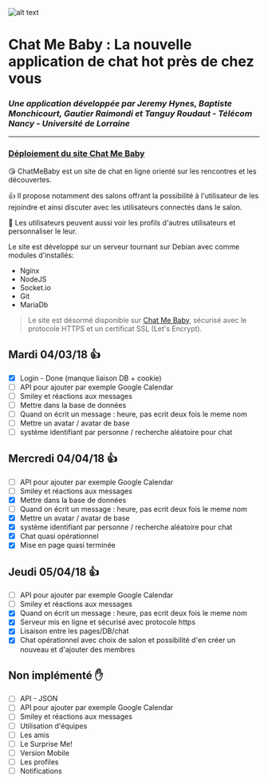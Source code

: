 ![alt text](https://github.com/TELECOMNancy/pweb-2018-chatmebaby/blob/master/Logo/LogoWithName.png?raw=true)
# Chat Me Baby : La nouvelle application de chat hot près de chez vous
### <em>Une application développée par Jeremy Hynes, Baptiste Monchicourt, Gautier Raimondi et Tanguy Roudaut - Télécom Nancy - Université de Lorraine</em>

---

### <u>Déploiement du site Chat Me Baby</u>
:kissing_heart: ChatMeBaby est un site de chat en ligne orienté sur les rencontres et les découvertes.

:+1: Il propose notamment des salons offrant la possibilité à l'utilisateur de les rejoindre et ainsi discuter avec les utilisateurs connectés
dans le salon.

:information_desk_person: Les utilisateurs peuvent aussi voir les profils d'autres utilisateurs et personnaliser le leur.

Le site est développé sur un serveur tournant sur Debian avec comme modules d'installés:
- Nginx
- NodeJS
- Socket.io
- Git
- MariaDb


> Le site est désormé disponible sur [Chat Me Baby](http://chatmebaby.telecomnancy.univ-lorraine.fr), sécurisé avec le protocole HTTPS et un certificat SSL (Let's Encrypt).

## Mardi 04/03/18 :+1:
- [X] Login - Done (manque liaison DB + cookie)
- [ ] API pour ajouter par exemple Google Calendar
- [ ] Smiley et réactions aux messages
- [ ] Mettre dans la base de données
- [ ] Quand on écrit un message : heure, pas ecrit deux fois le meme nom
- [ ] Mettre un avatar / avatar de base
- [ ] système identifiant par personne / recherche aléatoire pour chat

## Mercredi 04/04/18 :+1:
- [ ] API pour ajouter par exemple Google Calendar
- [ ] Smiley et réactions aux messages
- [X] Mettre dans la base de données
- [ ] Quand on écrit un message : heure, pas ecrit deux fois le meme nom
- [X] Mettre un avatar / avatar de base
- [X] système identifiant par personne / recherche aléatoire pour chat
- [X] Chat quasi opérationnel
- [X] Mise en page quasi terminée

## Jeudi 05/04/18 :+1:
- [ ] API pour ajouter par exemple Google Calendar
- [ ] Smiley et réactions aux messages
- [X] Quand on écrit un message : heure, pas ecrit deux fois le meme nom
- [X] Serveur mis en ligne et sécurisé avec protocole https
- [X] Lisaison entre les pages/DB/chat
- [X] Chat opérationnel avec choix de salon et possibilité d'en créer un nouveau et d'ajouter des membres

## Non implémenté :raised_hand:
- [ ] API - JSON
- [ ] API pour ajouter par exemple Google Calendar
- [ ] Smiley et réactions aux messages
- [ ] Utilisation d'équipes
- [ ] Les amis
- [ ] Le Surprise Me!
- [ ] Version Mobile
- [ ] Les profiles
- [ ] Notifications
